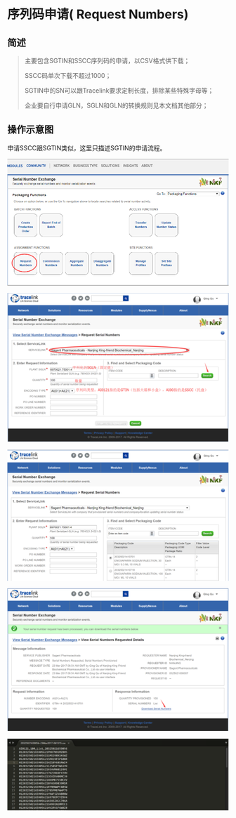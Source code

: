 # 序列码申请\( Request Numbers\)

## 简述

> 主要包含SGTIN和SSCC序列码的申请，以CSV格式供下载；
>
> SSCC码单次下载不超过1000；
>
> SGTIN中的SN可以跟Tracelink要求定制长度，排除某些特殊字母等；
>
> 企业要自行申请GLN，SGLN和GLN的转换规则见本文档其他部分；

## 操作示意图

申请SSCC跟SGTIN类似，这里只描述SGTIN的申请流程。

![](/assets/序列码申请.png)

![](/assets/序列码申请1.png)

![](/assets/序列码申请2.png)

![](/assets/序列码申请3.png)

![](/assets/序列码申请4.png)

